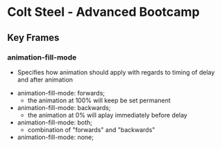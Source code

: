 # Colt Steel - Advanced Bootcamp

## Key Frames

### animation-fill-mode

- Specifies how animation should apply with regards to timing of delay and after animation

* animation-fill-mode: forwards;
  * the animation at 100% will keep be set permanent
* animation-fill-mode: backwards;
  * the animation at 0% will aplay immediately before delay
* animation-fill-mode: both;
  * combination of "forwards" and "backwards"
* animation-fill-mode: none;
